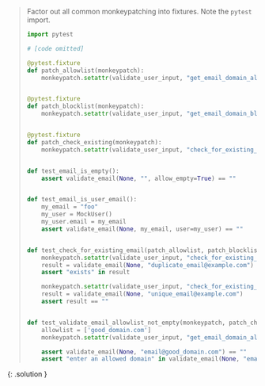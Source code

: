 
> <solution-title></solution-title>
> 
> Factor out all common monkeypatching into fixtures. Note the `pytest` import.
> 
> ```python
> import pytest
> 
> # [code omitted]
> 
> @pytest.fixture
> def patch_allowlist(monkeypatch):
>     monkeypatch.setattr(validate_user_input, "get_email_domain_allowlist_content", lambda a: None)
> 
> 
> @pytest.fixture
> def patch_blocklist(monkeypatch):
>     monkeypatch.setattr(validate_user_input, "get_email_domain_blocklist_content", lambda a: None)
> 
> 
> @pytest.fixture
> def patch_check_existing(monkeypatch):
>     monkeypatch.setattr(validate_user_input, "check_for_existing_email", lambda a, b: False)
> 
> 
> def test_email_is_empty():
>     assert validate_email(None, "", allow_empty=True) == ""
> 
> 
> def test_email_is_user_email():
>     my_email = "foo"
>     my_user = MockUser()
>     my_user.email = my_email
>     assert validate_email(None, my_email, user=my_user) == ""
> 
> 
> def test_check_for_existing_email(patch_allowlist, patch_blocklist, monkeypatch):
>     monkeypatch.setattr(validate_user_input, "check_for_existing_email", lambda a, b: True)
>     result = validate_email(None, "duplicate_email@example.com")
>     assert "exists" in result
> 
>     monkeypatch.setattr(validate_user_input, "check_for_existing_email", lambda a, b: False)
>     result = validate_email(None, "unique_email@example.com")
>     assert result == ""
> 
> 
> def test_validate_email_allowlist_not_empty(monkeypatch, patch_check_existing, patch_blocklist):
>     allowlist = ['good_domain.com']
>     monkeypatch.setattr(validate_user_input, "get_email_domain_allowlist_content", lambda a: allowlist)
> 
>     assert validate_email(None, "email@good_domain.com") == ""
>     assert "enter an allowed domain" in validate_email(None, "email@bad_domain.com")
> ```
{: .solution }
